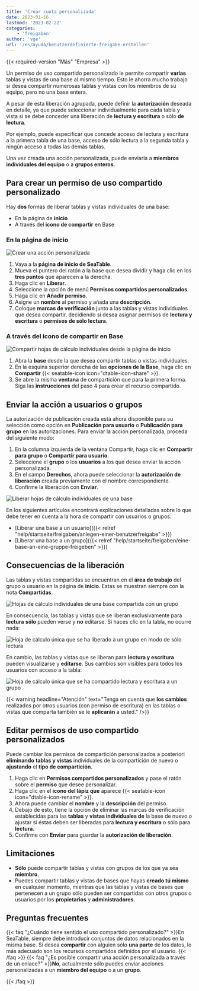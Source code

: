 ```yaml
---
title: 'Crear cuota personalizada'
date: 2023-01-16
lastmod: '2023-02-22'
categories:
    - 'freigaben'
author: 'vge'
url: '/es/ayuda/benutzerdefinierte-freigabe-erstellen'
---
```


{{< required-version "Más" "Empresa" >}}

Un permiso de uso compartido personalizado le permite compartir **varias** tablas y vistas de una base al mismo tiempo. Esto le ahorra mucho trabajo si desea compartir numerosas tablas y vistas con los miembros de su equipo, pero no una base entera.

A pesar de esta liberación agrupada, puede definir la **autorización** deseada en detalle, ya que puede seleccionar individualmente para cada tabla y vista si se debe conceder una liberación de **lectura y escritura** o sólo **de lectura**.

Por ejemplo, puede especificar que concede acceso de lectura y escritura a la primera tabla de una base, acceso de sólo lectura a la segunda tabla y ningún acceso a todas las demás tablas.

Una vez creada una acción personalizada, puede enviarla a **miembros individuales del equipo** o a **grupos enteros**.

## Para crear un permiso de uso compartido personalizado

Hay **dos** formas de liberar tablas y vistas individuales de una base:

- En la página de **inicio**
- A través del **icono de compartir** en Base

### En la página de inicio

![Crear una acción personalizada](images/Benutzerdefinierte-Freigabe-erstellen.gif)

1. Vaya a la **página de inicio de SeaTable**.
2. Mueva el puntero del ratón a la base que desea dividir y haga clic en los **tres puntos** que aparecen a la derecha.
3. Haga clic en **Liberar**.
4. Seleccione la opción de menú **Permisos compartidos personalizados**.
5. Haga clic en **Añadir permiso**.
6. Asigne un **nombre** al permiso y añada una **descripción**.
7. Coloque **marcas de verificación** junto a las tablas y vistas individuales que desea compartir, decidiendo si desea asignar permisos de **lectura y escritura** o **permisos de sólo lectura**.

### A través del icono de compartir en Base

![Compartir hojas de cálculo individuales desde la página de inicio](images/share-single-tablesheets-from-the-base-options.png)

1. Abra la **base** desde la que desea compartir tablas o vistas individuales.
2. En la esquina superior derecha de las **opciones de la Base**, haga clic en **Compartir** {{< seatable-icon icon="dtable-icon-share" >}}.
3. Se abre la misma **ventana** de compartición que para la primera forma. Siga las **instrucciones** del paso 4 para crear el recurso compartido.

## Enviar la acción a usuarios o grupos

La autorización de publicación creada está ahora disponible para su selección como opción en **Publicación para usuario** o **Publicación para grupo** en las autorizaciones. Para enviar la acción personalizada, proceda del siguiente modo:

1. En la columna izquierda de la ventana Compartir, haga clic en **Compartir para grupo** o **Compartir para usuario**.
2. Seleccione el **grupo** o los **usuarios** a los que desea enviar la acción personalizada.
3. En el campo **Derechos**, ahora puede seleccionar la **autorización de liberación** creada previamente con el nombre correspondiente.
4. Confirme la liberación con **Enviar**.

![Liberar hojas de cálculo individuales de una base](images/share-sinlge-table-sheets-to-a-group-1.gif)

En los siguientes artículos encontrará explicaciones detalladas sobre lo que debe tener en cuenta a la hora de compartir con usuarios o grupos:

- [Liberar una base a un usuario]({{< relref "help/startseite/freigaben/anlegen-einer-benutzerfreigabe" >}})
- [Liberar una base a un grupo]({{< relref "help/startseite/freigaben/eine-base-an-eine-gruppe-freigeben" >}})

## Consecuencias de la liberación

Las tablas y vistas compartidas se encuentran en el **área de trabajo** del grupo o usuario en la página de **inicio**. Estas se muestran siempre con la nota **Compartidas**.

![Hojas de cálculo individuales de una base compartida con un grupo](images/how-shared-single-table-sheets-are-marked.png)

En consecuencia, las tablas y vistas que se liberan exclusivamente para **lectura** **sólo** pueden verse y **no** editarse. Si haces clic en la tabla, no ocurre nada:

![Hoja de cálculo única que se ha liberado a un grupo en modo de sólo lectura](images/shared-table-pages-only-read.gif)

En cambio, las tablas y vistas que se liberan para **lectura y escritura** pueden visualizarse y **editarse**. Sus cambios son visibles para todos los usuarios con acceso a la tabla:

![Hoja de cálculo única que se ha compartido lectura y escritura a un grupo](images/shared-table-pages-read-and-write.gif)

{{< warning  headline="Atención"  text="Tenga en cuenta que **los cambios** realizados por otros usuarios (con permiso de escritura) en las tablas o vistas que comparta también se le **aplicarán** a usted." />}}

## Editar permisos de uso compartido personalizados

Puede cambiar los permisos de compartición personalizados a posteriori **eliminando** **tablas y vistas** individuales de la compartición de nuevo o **ajustando** el **tipo de compartición**.

1. Haga clic en **Permisos compartidos personalizados** y pase el ratón sobre el **permiso** que desee personalizar.
2. Haga clic en el **icono del lápiz que** aparece {{< seatable-icon icon="dtable-icon-rename" >}}.
3. Ahora puede cambiar el **nombre** y la **descripción** del permiso.
4. Debajo de esto, tiene la opción de eliminar las marcas de verificación establecidas para las **tablas** y **vistas individuales de** la base de nuevo o ajustar si éstas deben ser liberadas para **lectura y escritura** o sólo para **lectura**.
5. Confirme con **Enviar** para guardar la **autorización de liberación**.

## Limitaciones

- **Sólo** puede compartir tablas y vistas con grupos de los que ya sea **miembro**.
- Puedes compartir tablas y vistas de bases que hayas **creado tú mismo** en cualquier momento, mientras que las tablas y vistas de bases que pertenecen a un grupo sólo pueden ser compartidas con otros grupos o usuarios por los **propietarios** y **administradores**.

## Preguntas frecuentes

{{< faq "¿Cuándo tiene sentido el uso compartido personalizado?" >}}En SeaTable, siempre debe introducir conjuntos de datos relacionados en la misma base. Si desea **compartir** con alguien sólo **una parte** de los datos, lo más adecuado son los recursos compartidos definidos por el usuario.
{{< /faq >}}
{{< faq "¿Es posible compartir una acción personalizada a través de un enlace?" >}}**No**, actualmente sólo puedes enviar acciones personalizadas a un **miembro del equipo** o a un **grupo**.

{{< /faq >}}

